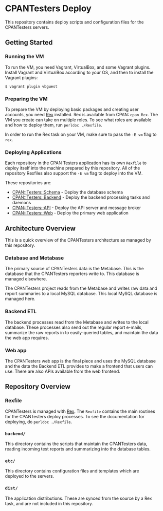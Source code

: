 
# CPANTesters Deploy

This repository contains deploy scripts and configuration files for the
CPANTesters servers.

## Getting Started

### Running the VM

To run the VM, you need Vagrant, VirtualBox, and some Vagrant plugins.
Install Vagrant and VirtualBox according to your OS, and then to install
the Vagrant plugins:

    $ vagrant plugin vbguest

### Preparing the VM

To prepare the VM by deploying basic packages and creating user
accounts, you need [Rex](http://rexify.org) installed. Rex is available
from CPAN: `cpan Rex`. The VM you create can take on multiple roles. To
see what roles are available and how to deploy them, run `perldoc
./Rexfile`.

In order to run the Rex task on your VM, make sure to pass the `-E vm`
flag to `rex`.

### Deploying Applications

Each repository in the CPAN Testers application has its own `Rexfile` to
deploy itself into the machine prepared by this repository. All of the
repository Rexfiles also support the `-E vm` flag to deploy into the VM.

These repositories are:

* [CPAN::Testers::Schema](http://github.com/cpan-testers/cpantesters-schema) - Deploy the database schema
* [CPAN::Testers::Backend](http://github.com/cpan-testers/cpantesters-backend) - Deploy the backend processing tasks and
  daemons
* [CPAN::Testers::API](http://github.com/cpan-testers/cpantesters-api) - Deploy the API server and message broker
* [CPAN::Testers::Web](http://github.com/cpan-testers/cpantesters-web) - Deploy the primary web application

## Architecture Overview

This is a quick overview of the CPANTesters architecture as managed by
this repository.

### Database and Metabase

The primary source of CPANTesters data is the Metabase. This is the
database that the CPANTesters reporters write to. This database is
managed elsewhere.

The CPANTesters project reads from the Metabase and writes raw data and
report summaries to a local MySQL database. This local MySQL database is
managed here.

### Backend ETL

The backend processes read from the Metabase and writes to the local
database. These processes also send out the regular report e-mails,
summarize the raw reports in to easily-queried tables, and maintain the
data the web app requires.

### Web app

The CPANTesters web app is the final piece and uses the MySQL database
and the data the Backend ETL provides to make a frontend that users can
use. There are also APIs available from the web frontend.

## Repository Overview

### Rexfile

CPANTesters is managed with [Rex](http://rexify.org). The `Rexfile`
contains the main routines for the CPANTesters deploy processes. To
see the documentation for deploying, do `perldoc ./Rexfile`.

### `backend/`

This directory contains the scripts that maintain the CPANTesters data,
reading incoming test reports and summarizing into the database tables.

### `etc/`

This directory contains configuration files and templates which are
deployed to the servers.

### `dist/`

The application distributions. These are synced from the source by a Rex
task, and are not included in this repository.

